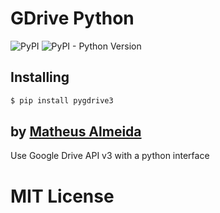 # GDrive Python

![PyPI](https://img.shields.io/pypi/v/pygdrive3.svg)
![PyPI - Python Version](https://img.shields.io/pypi/pyversions/pygdrive3.svg)


## Installing
```sh
$ pip install pygdrive3
```

## by [Matheus Almeida](https://twitter.com/mat_almeida)

Use Google Drive API v3 with a python interface

# MIT License
